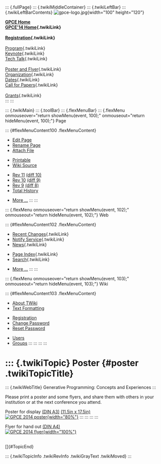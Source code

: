 ::: {.fullPage}
::: {.twikiMiddleContainer}
::: {.twikiLeftBar}
::: {.twikiLeftBarContents}
![gpce-logo.jpg](../pub/GPCE14/WebLeftBar/gpce-logo.jpg){width="100"
height="120"}

**[GPCE Home](http://program-transformation.org/Gpce)**\
**[GPCE\'14 Home](WebHome){.twikiLink}**\
\
**[Registration](GpceRegistration){.twikiLink}**\
\
[Program](ConferenceProgram){.twikiLink}\
[Keynote](KeynoteSpeakers){.twikiLink}\
[Tech Talk](TechTalk){.twikiLink}\
\
[Poster and Flyer](Poster){.twikiLink}\
[Organization](ConferenceOrganization){.twikiLink}\
[Dates](ImportantDates){.twikiLink}\
[Call for Papers](CallForPapers){.twikiLink}\
\
[Grants](Grants){.twikiLink}\
:::
:::

::: {.twikiMain}
::: {.toolBar}
::: {.flexMenuBar}
::: {.flexMenu onmouseover="return showMenu(event, 100);" onmouseout="return hideMenu(event, 100);"}
Page

::: {#flexMenuContent100 .flexMenuContent}
-   [Edit
    Page](http://www.program-transformation.org/edit/GPCE14/Poster?t=1536827555)
-   [Rename
    Page](http://www.program-transformation.org/rename/GPCE14/Poster)
-   [Attach
    File](http://www.program-transformation.org/attach/GPCE14/Poster)

<!-- -->

-   [Printable](http://www.program-transformation.org/view/GPCE14/Poster?skin=print.pattern)
-   [Wiki
    Source](http://www.program-transformation.org/view/GPCE14/Poster?skin=text&raw=on&contenttype=text/plain)

<!-- -->

-   [Rev
    11](http://www.program-transformation.org/view/GPCE14/Poster?rev=1.11)
    [(diff 10)](http://www.program-transformation.org/rdiff/GPCE14/Poster?rev1=1.11&rev2=1.10)
-   [Rev
    10](http://www.program-transformation.org/view/GPCE14/Poster?rev=1.10)
    [(diff 9)](http://www.program-transformation.org/rdiff/GPCE14/Poster?rev1=1.10&rev2=1.9)
-   [Rev
    9](http://www.program-transformation.org/view/GPCE14/Poster?rev=1.9)
    [(diff 8)](http://www.program-transformation.org/rdiff/GPCE14/Poster?rev1=1.9&rev2=1.8)
-   [Total
    History](http://www.program-transformation.org/rdiff/GPCE14/Poster)

<!-- -->

-   [More
    \...](http://www.program-transformation.org/oops/GPCE14/Poster?template=oopsmore&param1=1.11&param2=1.11)
:::
:::

::: {.flexMenu onmouseover="return showMenu(event, 102);" onmouseout="return hideMenu(event, 102);"}
Web

::: {#flexMenuContent102 .flexMenuContent}
-   [Recent Changes](WebChanges){.twikiLink}
-   [Notify Service](WebNotify){.twikiLink}
-   [News](WebNews){.twikiLink}

<!-- -->

-   [Page Index](WebIndex){.twikiLink}
-   [Search](WebSearch){.twikiLink}

<!-- -->

-   [More
    \...](http://www.program-transformation.org/oops/GPCE14/Poster?template=oopsmore&param1=1.11&param2=1.11)
:::
:::

::: {.flexMenu onmouseover="return showMenu(event, 103);" onmouseout="return hideMenu(event, 103);"}
Wiki

::: {#flexMenuContent103 .flexMenuContent}
-   [About
    TWiki](http://www.program-transformation.org/view/TWiki/WebHome)
-   [Text
    Formatting](http://www.program-transformation.org/view/TWiki/TextFormattingRules)

<!-- -->

-   [Registration](http://www.program-transformation.org/view/TWiki/TWikiRegistration)
-   [Change
    Password](http://www.program-transformation.org/view/TWiki/ChangePassword)
-   [Reset
    Password](http://www.program-transformation.org/view/TWiki/ResetPassword)

<!-- -->

-   [Users](http://www.program-transformation.org/view/Main/TWikiUsers)
-   [Groups](http://www.program-transformation.org/view/Main/TWikiGroups)
:::
:::
:::
:::

::: {.twikiTopic}
Poster {#poster .twikiTopicTitle}
======

::: {.twikiWebTitle}
Generative Programming: Concepts and Experiences
:::

Please print a poster and some flyers, and share them with others in
your institution or at the next conference you attend.

Poster for display [(DIN A3)](../pub/GPCE14/Poster/Poster.2.v1.A3.pdf)
[(11.5in x 17.5in)](../pub/GPCE14/Poster/Poster.2.v1.115x175in.pdf)\
[![GPCE 2014
poster](../pub/GPCE14/Poster/gpce-poster-2014-preview.jpg "GPCE 2014 poster"){width="80%"}](../pub/GPCE14/Poster/Poster.2.v1.A3.pdf)
:::
:::
:::
:::

Flyer for hand out [(DIN A4)](../pub/GPCE14/Poster/gpce-flyer-2014.pdf)\
[![GPCE 2014
flyer](../pub/GPCE14/Poster/gpce-flyer-2014-preview.jpg "GPCE 2014 flyer"){width="100%"}](../pub/GPCE14/Poster/gpce-flyer-2014.pdf)

\
[]{#TopicEnd}

::: {.twikiTopicInfo .twikiRevInfo .twikiGrayText .twikiMoved}
:::
